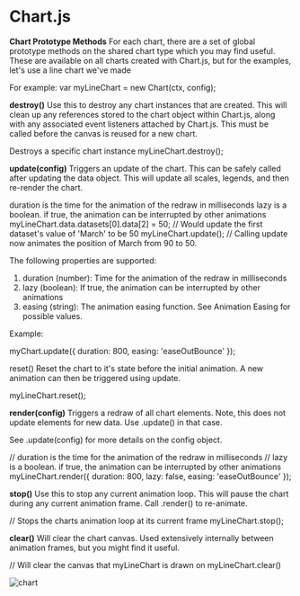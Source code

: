 # Chart.js
**Chart Prototype Methods**
For each chart, there are a set of global prototype methods on the shared chart type which you may find useful. These are available on all charts created with Chart.js, but for the examples, let's use a line chart we've made

 For example:
var myLineChart = new Chart(ctx, config);

**destroy()**
Use this to destroy any chart instances that are created. This will clean up any references stored to the chart object within Chart.js, along with any associated event listeners attached by Chart.js. This must be called before the canvas is reused for a new chart.

Destroys a specific chart instance
myLineChart.destroy();

**update(config)**
Triggers an update of the chart. This can be safely called after updating the data object. This will update all scales, legends, and then re-render the chart.

duration is the time for the animation of the redraw in milliseconds
lazy is a boolean. if true, the animation can be interrupted by other animations
myLineChart.data.datasets[0].data[2] = 50; // Would update the first dataset's value of 'March' to be 50
myLineChart.update(); // Calling update now animates the position of March from 90 to 50.

The following properties are supported:

1. duration (number): Time for the animation of the redraw in milliseconds
2. lazy (boolean): If true, the animation can be interrupted by other animations
3. easing (string): The animation easing function. See Animation Easing for possible values.

Example:

myChart.update({
    duration: 800,
    easing: 'easeOutBounce'
});

reset()
Reset the chart to it's state before the initial animation. A new animation can then be triggered using update.

myLineChart.reset();

**render(config)**
Triggers a redraw of all chart elements. Note, this does not update elements for new data. Use .update() in that case.

See .update(config) for more details on the config object.

// duration is the time for the animation of the redraw in milliseconds
// lazy is a boolean. if true, the animation can be interrupted by other animations
myLineChart.render({
    duration: 800,
    lazy: false,
    easing: 'easeOutBounce'
});

**stop()**
Use this to stop any current animation loop. This will pause the chart during any current animation frame. Call .render() to re-animate.

// Stops the charts animation loop at its current frame
myLineChart.stop();

**clear()**
Will clear the chart canvas. Used extensively internally between animation frames, but you might find it useful.

// Will clear the canvas that myLineChart is drawn on
myLineChart.clear()

![chart](https://i.stack.imgur.com/UUQ3g.png)
